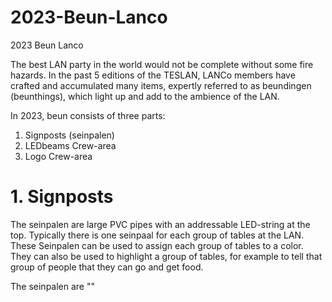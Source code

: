 # 2023-Beun-Lanco
2023 Beun Lanco

The best LAN party in the world would not be complete without some fire hazards. In the past 5 editions of the TESLAN, LANCo members have crafted and accumulated many items, expertly referred to as beundingen (beunthings), which light up and add to the ambience of the LAN. 

In 2023, beun consists of three parts:

1. Signposts (seinpalen)
2. LEDbeams Crew-area
3. Logo Crew-area 

# 1. Signposts
The seinpalen are large PVC pipes with an addressable LED-string at the top. Typically there is one seinpaal for each group of tables at the LAN. These Seinpalen can be used to assign each group of tables to a color. They can also be used to highlight a group of tables, for example to tell that group of people that they can go and get food. 

The seinpalen are ""
